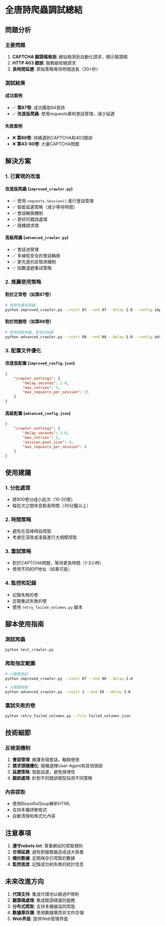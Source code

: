 # 全唐詩爬蟲調試總結

## 問題分析

### 主要問題
1. **CAPTCHA 驗證碼檢測**: 網站檢測到自動化請求，顯示驗證碼
2. **HTTP 403 錯誤**: 服務器拒絕請求
3. **長時間延遲**: 原始策略等待時間過長（30+秒）

### 測試結果

#### 成功案例
- ✅ **第87卷**: 成功獲取94首詩
- ✅ **改進版爬蟲**: 使用requests庫和會話管理，減少延遲

#### 失敗案例
- ❌ **第88卷**: 持續遇到CAPTCHA和403錯誤
- ❌ **第43-60卷**: 大量CAPTCHA問題

## 解決方案

### 1. 已實現的改進

#### 改進版爬蟲 (`improved_crawler.py`)
- ✅ 使用 `requests.Session()` 進行會話管理
- ✅ 智能延遲策略（減少等待時間）
- ✅ 會話輪換機制
- ✅ 更好的錯誤處理
- ✅ 隨機請求頭

#### 高級爬蟲 (`advanced_crawler.py`)
- ✅ 會話池管理
- ✅ 多線程安全的會話輪換
- ✅ 更先進的反檢測機制
- ✅ 指數退避重試策略

### 2. 推薦使用策略

#### 對於正常卷（如第87卷）
```bash
# 使用改進版爬蟲
python improved_crawler.py --start 87 --end 87 --delay 2.0 --config improved_config.json
```

#### 對於問題卷（如第88卷）
```bash
# 使用高級爬蟲，更長的延遲
python advanced_crawler.py --start 88 --end 88 --delay 5.0 --config advanced_config.json
```

### 3. 配置文件優化

#### 改進版配置 (`improved_config.json`)
```json
{
    "crawler_settings": {
        "delay_seconds": 2.0,
        "max_retries": 3,
        "max_requests_per_session": 15
    }
}
```

#### 高級配置 (`advanced_config.json`)
```json
{
    "crawler_settings": {
        "delay_seconds": 3.0,
        "max_retries": 5,
        "session_pool_size": 4,
        "max_requests_per_session": 8
    }
}
```

## 使用建議

### 1. 分批處理
- 將900卷分成小批次（10-20卷）
- 每批次之間休息較長時間（30分鐘以上）

### 2. 時間策略
- 避免在高峰時段爬取
- 考慮在深夜或凌晨進行大規模爬取

### 3. 重試策略
- 對於CAPTCHA問題，等待更長時間（1-2小時）
- 使用不同的IP地址（如果可能）

### 4. 監控和記錄
- 記錄失敗的卷
- 定期重試失敗的卷
- 使用 `retry_failed_volumes.py` 腳本

## 腳本使用指南

### 測試爬蟲
```bash
python test_crawler.py
```

### 爬取指定範圍
```bash
# 小範圍測試
python improved_crawler.py --start 87 --end 90 --delay 2.0

# 大範圍爬取
python advanced_crawler.py --start 1 --end 50 --delay 3.0
```

### 重試失敗的卷
```bash
python retry_failed_volumes.py --file failed_volumes.json
```

## 技術細節

### 反檢測機制
1. **會話管理**: 維護多個會話，輪換使用
2. **請求頭隨機化**: 隨機選擇User-Agent和其他頭部
3. **延遲策略**: 智能延遲，避免規律性
4. **錯誤處理**: 針對不同錯誤類型採用不同策略

### 內容提取
- 使用BeautifulSoup解析HTML
- 支持多種詩歌格式
- 自動清理和格式化內容

## 注意事項

1. **遵守robots.txt**: 尊重網站的爬取規則
2. **合理延遲**: 避免對服務器造成過大負擔
3. **備份數據**: 定期保存已爬取的數據
4. **監控進度**: 記錄成功和失敗的統計信息

## 未來改進方向

1. **代理支持**: 集成代理池以繞過IP限制
2. **驗證碼處理**: 集成驗證碼識別服務
3. **分布式爬取**: 支持多機器協同爬取
4. **數據庫存儲**: 使用數據庫而非文件存儲
5. **Web界面**: 提供Web管理界面 